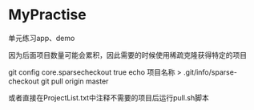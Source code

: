 # MyPractise
单元练习app、demo

因为后面项目数量可能会累积，因此需要的时候使用稀疏克隆获得特定的项目

git config core.sparsecheckout true
echo 项目名称 > .git/info/sparse-checkout
git pull origin master

或者直接在ProjectList.txt中注释不需要的项目后运行pull.sh脚本